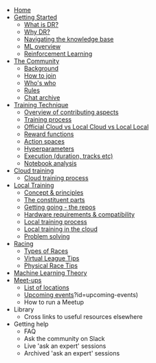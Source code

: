 * [Home](README)
* [Getting Started](getting-started/README.md)
    * [What is DR?](getting-started/README?id=what-are-deepracers)
    * [Why DR?](getting-started/README?id=why-deepracer)
    * [Navigating the knowledge base](getting-started/README?id=navigating-the-knowledge-base)
    * [ML overview](getting-started/README?id=ml-overview)
    * [Reinforcement Learning](getting-started/README?id=reinforcement-learning)
* [The Community](the-community/README)
    * [Background](the-community/README?id=background)
    * [How to join](the-community/README?id=how-to-join)
    * [Who's who](the-community/README?id=who's-who)
    * [Rules](the-community/README?id=rules)
    * [Chat archive](the-community/README?id=chat-archive)
* [Training Technique](training-technique/README)
    * [Overview of contributing aspects](training-technique/README?id=overview-of-contributing-aspects)
    * [Training process](training-technique/README?id=training-process)
    * [Official Cloud vs Local Cloud vs Local Local](training-technique/README?id=training-methods)
    * [Reward functions](training-technique/README?id=reward-functions)
    * [Action spaces](training-technique/README?id=action-spaces)
    * [Hyperparameters](training-technique/README?id=hyperparameters) 
    * [Execution (duration, tracks etc)](training-technique/README?id=execution)
    * [Notebook analysis](training-technique/README?id=notebook-analysis)
* [Cloud training](cloud-training/README)
    * [Cloud training process](cloud-training/README?id=process)
* [Local Training](local-training/README)
    * [Concept & principles](local-training/README?id=concept-&-principles)
    * [The constituent parts](local-training/README?id=the-constituent-parts)
    * [Getting going - the repos](local-training/README?id=getting-started)
    * [Hardware requirements & compatibility](local-training/README?id=hardware-requirements-and-compatibility) 
    * [Local training process](local-training/README?id=local-training-process)
    * [Local training in the cloud]((local-training/README?id=local-training-in-the-cloud))
    * [Problem solving](local-training/README?id=problem-solving)
* [Racing](racing/README)
    * [Types of Races](racing/README?id=types-of-races)
    * [Virtual League Tips](racing/README?id=virtual-league-tips)
    * [Physical Race Tips](racing/README?id=physical-race-tips)
* [Machine Learning Theory](machine-learning-theory/README)
* [Meet-ups](meetups/README)
    * [List of locations]((meetups/README?id=list-of-locations))
    * [Upcoming events](meetups/README)?id=upcoming-events)
    * How to run a Meetup
* Library 
    * Cross links to useful resources elsewhere 
* Getting help
    * FAQ
    * Ask the community on Slack 
    * Live 'ask an expert' sessions 
    * Archived 'ask an expert' sessions